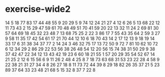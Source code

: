 # exercise-wide2
14
5
18
77
83
17
44
48
55
9
20
29
5
9
74
12
24
21
27
4
12
6
26
5
13
68
22
12
11
73
43
2
15
29
47
59
61
70
48
49
51
70
41
59
20
22
13
32
11
24
2
69
81
30
57
64
69
18
45
32
23
48
7
13
68
75
25
2
22
3
86
17
7
55
43
35
64
2
59
3
27
9
58
11
35
17
42
54
61
17
21
70
44
12
10
6
18
70
43
14
2
17
12
13
9
18
19
14
33
17
6
31
38
34
37
77
2
14
24
3
46
32
75
17
13
72
50
9
72
7
81
10
62
10
72
6
12
34
29
2
86
29
22
53
56
38
26
48
54
12
20
56
15
74
38
31
50
29
9
38
37
42
47
22
34
12
13
43
42
19
23
6
60
18
21
55
1
57
20
29
35
54
52
67
14
21
25
2
12
6
15
56
6
9
11
26
2
48
4
25
8
7
18
73
63
68
31
53
23
22
28
4
58
9
22
38
21
31
27
34
4
8
26
27
18
8
11
73
72
44
39
8
29
18
82
26
35
37
21
5
23
89
37
64
33
23
48
21
68
5
15
32
8
37
7
22
8
